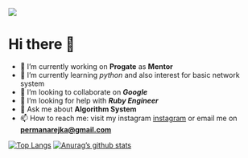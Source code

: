 
![](https://user-images.githubusercontent.com/30251013/163549072-3b507467-0549-43b4-91ac-5c4352b2c30e.png) 

# Hi there 👋


- 🔭 I’m currently working on **Progate** as **Mentor**
- 🌱 I’m currently learning *python* and also interest for basic network system
- 👯 I’m looking to collaborate on ***Google***
- 🤔 I’m looking for help with ***Ruby Engineer***
- 💬 Ask me about **Algorithm System**
- 📫 How to reach me: visit my instagram [instagram](https://www.instagram.com/promdeus_/) or email me on **permanarejka@gmail.com**



[![Top Langs](https://github-readme-stats.vercel.app/api/top-langs/?username=jusondac)](https://github.com/jusondac)
[![Anurag’s github stats](https://github-readme-stats.vercel.app/api?username=jusondac)](https://github.com/jusondac)
